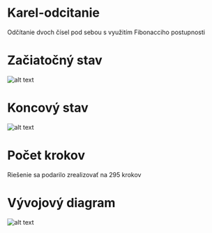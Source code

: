 # Karel-odcitanie
Odčítanie dvoch čísel pod sebou s využitím Fibonacciho postupnosti

# Začiatočný stav
![alt text](https://i.nahraj.to/f/1SOj.PNG)

# Koncový stav
![alt text](https://i.nahraj.to/f/1U7i.PNG)

# Počet krokov
Riešenie sa podarilo zrealizovať na 295 krokov

# Vývojový diagram
![alt text](https://i.nahraj.to/f/2cJc.png)
